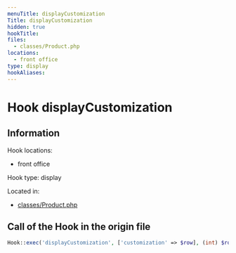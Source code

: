 ```yaml
---
menuTitle: displayCustomization
Title: displayCustomization
hidden: true
hookTitle: 
files:
  - classes/Product.php
locations:
  - front office
type: display
hookAliases:
---
```


# Hook displayCustomization

## Information

Hook locations: 
  - front office

Hook type: display

Located in: 
  - [classes/Product.php](https://github.com/PrestaShop/PrestaShop/blob/8.0.x/classes/Product.php)

## Call of the Hook in the origin file

```php
Hook::exec('displayCustomization', ['customization' => $row], (int) $row['id_module'])
```